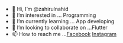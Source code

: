 - 👋 Hi, I’m @zahirulnahid
- 👀 I’m interested in ... Programming
- 🌱 I’m currently learning ... App developing
- 💞️ I’m looking to collaborate on ...Flutter
- 📫 How to reach me ...[Facebook](fb.me/nahid34c) [Instagram](instagram.com/zahirulnahid)

<!---
zahirulnahid/zahirulnahid is a ✨ special ✨ repository because its `README.md` (this file) appears on your GitHub profile.
You can click the Preview link to take a look at your changes.
--->
